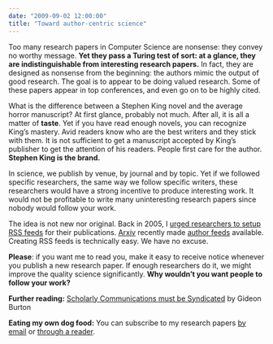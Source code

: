```yaml
---
date: "2009-09-02 12:00:00"
title: "Toward author-centric science"
---
```




Too many research papers in Computer Science are nonsense: they convey no worthy message. __Yet they pass a Turing test of sort: at a glance, they are indistinguishable from interesting research papers.__ In fact, they are designed as nonsense from the beginning: the authors mimic the output of good research. The goal is to appear to be doing valued research. Some of these papers appear in top conferences, and even go on to be highly cited.

What is the difference between a Stephen King novel and the average horror manuscript? At first glance, probably not much. After all, it is all a matter of __taste__. Yet if you have read enough novels, you can recognize King&rsquo;s mastery. Avid readers know who are the best writers and they stick with them. It is not sufficient to get a manuscript accepted by King&rsquo;s publisher to get the attention of his readers. People first care for the author. __Stephen King is the brand.__

In science, we publish by venue, by journal and by topic. Yet if we followed specific researchers, the same way we follow specific writers, these researchers would have a strong incentive to produce interesting work. It would not be profitable to write many uninteresting research papers since nobody would follow your work.

The idea is not new nor original. Back in 2005, I [urged researchers to setup RSS feeds](/lemire/blog/2005/09/08/make-your-publications-available-as-a-rss-feed/) for their publications. [Arxiv](http://arxiv.org/) recently made [author feeds](feed://arxiv.org/a/Lemire_D_1.atom) available. Creating RSS feeds is technically easy. We have no excuse.

__Please__: if you want me to read you, make it easy to receive notice whenever you publish a new research paper. If enough researchers do it, we might improve the quality science significantly. __Why wouldn&rsquo;t you want people to follow your work?__

__Further reading:__  [Scholarly Communications must be Syndicated](http://www.academicevolution.com/2009/08/scholarly-communications-must-transform-4.html) by Gideon Burton

__Eating my own dog food:__  You can subscribe to my research papers <a href="https://feedburner.google.com/fb/a/mailverify?uri=DanielLemiresArticlesOnA
rxiv">by email</a> or [through a reader](http://feeds.feedburner.com/DanielLemiresArticlesOnArxiv).


